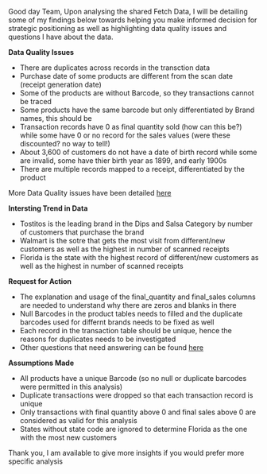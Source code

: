 Good day Team,
Upon analysing the shared Fetch Data, I will be detailing some of my findings below towards helping you make informed decision for strategic positioning as well as highlighting data quality issues and questions I have about the data.

**Data Quality Issues**
* There are duplicates across records in the transction data
* Purchase date of some products are different from the scan date (receipt generation date)
* Some of the products are without Barcode, so they transactions cannot be traced
* Some products have the same barcode but only differentiated by Brand names, this should be
* Transaction records have 0 as final quantity sold (how can this be?) while some have 0 or no record for the sales values (were these discounted? no way to tell!)
* About 3,600 of customers do not have a date of birth record while some are invalid, some have thier birth year as 1899, and early 1900s
* There are multiple records mapped to a receipt, differentiated by the product 

More Data Quality issues have been detailed [here](../Task%201%20-%20Data%20Exploration/Data%20Quality%20Issues.md)

**Intersting Trend in Data**
* Tostitos is the leading brand in the Dips and Salsa Category by number of customers that purchase the brand
* Walmart is the sotre that gets the most visit from different/new customers as well as the highest in number of scanned receipts
* Florida is the state with the highest record of different/new customers as well as the highest in number of scanned receipts

**Request for Action**
* The explanation and usage of the final_quantity and final_sales columns are needed to understand why there are zeros and blanks in there
* Null Barcodes in the product tables needs to filled and the duplicate barcodes used for differnt brands needs to be fixed as well
* Each record in the transaction table should be unique, hence the reasons for duplicates needs to be investigated
* Other questions that need answering can be found [here](../Task%201%20-%20Data%20Exploration/challenging_fields_to_understsand.md)


**Assumptions Made**
* All products have a unique Barcode (so no null or duplicate barcodes were permitted in this analysis)
* Duplicate transactions were dropped so that each transaction record is unique
* Only transactions with final quantity above 0 and final sales above 0 are considered as valid for this analysis
* States without state code are ignored to determine Florida as the one with the most new customers

Thank you,
I am available to give more insights if you would prefer more specific analysis